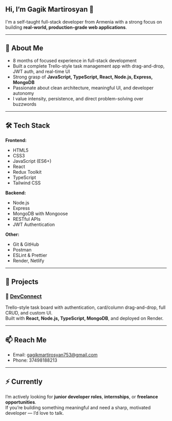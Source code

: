 ## Hi, I’m Gagik Martirosyan 👋

I'm a self-taught full-stack developer from Armenia with a strong focus on building **real-world, production-grade web applications**.

---

## 🧠 About Me

- 8 months of focused experience in full-stack development  
- Built a complete Trello-style task management app with drag-and-drop, JWT auth, and real-time UI  
- Strong grasp of **JavaScript, TypeScript, React, Node.js, Express, MongoDB**  
- Passionate about clean architecture, meaningful UI, and developer autonomy  
- I value intensity, persistence, and direct problem-solving over buzzwords

---

## 🛠️ Tech Stack

**Frontend:**  
- HTML5
- CSS3
- JavaScript (ES6+)
- React
- Redux Toolkit
- TypeScript  
- Tailwind CSS  
  
**Backend:**  
- Node.js  
- Express  
- MongoDB with Mongoose  
- RESTful APIs  
- JWT Authentication

**Other:**  
- Git & GitHub  
- Postman  
- ESLint & Prettier  
- Render, Netlify

---

## 📌 Projects

### 🔹 [DevConnect](https://github.com/gmartirosyan-bash/DevConnect-front)  
Trello-style task board with authentication, card/column drag-and-drop, full CRUD, and custom UI.  
Built with **React, Node.js, TypeScript, MongoDB**, and deployed on Render.

---

## 📫 Reach Me

- Email: gagikmartirosyan753@gmail.com  
- Phone: 37498188213
---

## ⚡ Currently

I’m actively looking for **junior developer roles**, **internships**, or **freelance opportunities**.  
If you’re building something meaningful and need a sharp, motivated developer — I’d love to talk.


<!--
**gmartirosyan-bash/gmartirosyan-bash** is a ✨ _special_ ✨ repository because its `README.md` (this file) appears on your GitHub profile.

Here are some ideas to get you started:

- 🔭 I’m currently working on ...
- 🌱 I’m currently learning ...
- 👯 I’m looking to collaborate on ...
- 🤔 I’m looking for help with ...
- 💬 Ask me about ...
- 📫 How to reach me: ...
- 😄 Pronouns: ...
- ⚡ Fun fact: ...
-->
